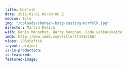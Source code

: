 ```yaml
---
title: Norfolk
date: 2015-01-01 00:00:00 Z
medium: film
img: "/uploads/shaheen-baig-casting-norfolk.jpg"
director: Martin Radich
with: Denis Ménochet, Barry Keoghan, Goda Letkauskaite
imdb: http://www.imdb.com/title/tt3418268/
video: 205u5oftk6
layout: project
is-in-production: 
is-featured: 
featured-image: 
---
```


